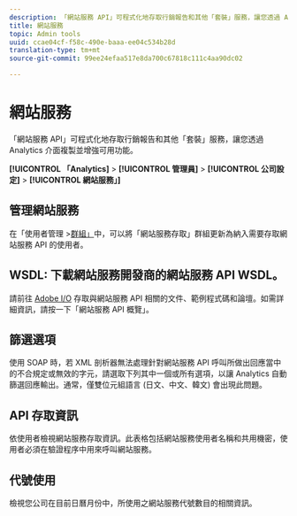 ```yaml
---
description: 「網站服務 API」可程式化地存取行銷報告和其他「套裝」服務，讓您透過 Analytics 介面複製並增強可用功能。
title: 網站服務
topic: Admin tools
uuid: ccae04cf-f58c-490e-baaa-ee04c534b28d
translation-type: tm+mt
source-git-commit: 99ee24efaa517e8da700c67818c111c4aa90dc02

---
```



# 網站服務

「網站服務 API」可程式化地存取行銷報告和其他「套裝」服務，讓您透過 Analytics 介面複製並增強可用功能。

**[!UICONTROL 「Analytics]** &gt; **[!UICONTROL 管理員]** &gt; **[!UICONTROL 公司設定]** &gt; **[!UICONTROL 網站服務」]**

## 管理網站服務

在「使用者管理 &gt;[群組」](/help/admin/user-management2/c-user-groups/groups.md)中，可以將「網站服務存取」群組更新為納入需要存取網站服務 API 的使用者。

## WSDL: 下載網站服務開發商的網站服務 API WSDL。

請前往 [Adobe I/O](https://www.adobe.io/apis/experiencecloud/analytics.html) 存取與網站服務 API 相關的文件、範例程式碼和論壇。如需詳細資訊，請按一下「網站服務 API 概覽」。

## 篩選選項

使用 SOAP 時，若 XML 剖析器無法處理針對網站服務 API 呼叫所做出回應當中的不合規定或無效的字元，請選取下列其中一個或所有選項，以讓 Analytics 自動篩選回應輸出。通常，僅雙位元組語言 (日文、中文、韓文) 會出現此問題。

## API 存取資訊

依使用者檢視網站服務存取資訊。此表格包括網站服務使用者名稱和共用機密，使用者必須在驗證程序中用來呼叫網站服務。

## 代號使用

檢視您公司在目前日曆月份中，所使用之網站服務代號數目的相關資訊。
